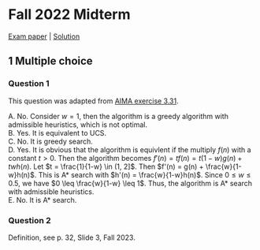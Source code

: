 # Fall 2022 Midterm

[Exam paper](https://nbviewer.org/github/i-TechX/iTechX/blob/file-base/courses/CS181/CS181.01_Fall_2022/Exam%20%E8%80%83%E8%AF%95/F22_CS181_Midterm.pdf) | [Solution](https://nbviewer.org/github/i-TechX/iTechX/blob/file-base/courses/CS181/CS181.01_Fall_2022/Exam%20%E8%80%83%E8%AF%95/F22_CS181_Midterm_solution.pdf)

## 1 Multiple choice

### Question 1

This question was adapted from [AIMA exercise 3.31](https://aimacode.github.io/aima-exercises/search-exercises/ex_31/).

A. No. Consider $w=1$, then the algorithm is a greedy algorithm with admissible heuristics, which is not optimal.  
B. Yes. It is equivalent to UCS.  
C. No. It is greedy search.  
D. Yes. It is obvious that the algorithm is equivlent if the multiply $f(n)$ with a constant $t > 0$. Then the algorithm becomes $f'(n) = tf(n) = t(1-w)g(n) + twh(n)$. Let $t = \frac{1}{1-w} \in (1, 2]$. Then $f'(n) = g(n) + \frac{w}{1-w}h(n)$. This is A* search with $h'(n) = \frac{w}{1-w}h(n)$. Since $0 \leq w \leq 0.5$, we have $0 \leq \frac{w}{1-w} \leq 1$. Thus, the algorithm is A* search with admissible heuristics.  
E. No. It is A* search.

### Question 2

Definition, see p. 32, Slide 3, Fall 2023.

